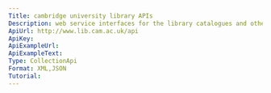 ```yaml
---
Title: cambridge university library APIs
Description: web service interfaces for the library catalogues and other online library services.
ApiUrl: http://www.lib.cam.ac.uk/api
ApiKey:
ApiExampleUrl:
ApiExampleText:
Type: CollectionApi
Format: XML,JSON
Tutorial:
---
```

